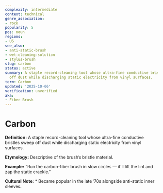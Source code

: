 ```yaml
---
complexity: intermediate
context: technical
genre_association:
- rock
popularity: 5
pos: noun
regions:
- US
see_also:
- anti-static-brush
- wet-cleaning-solution
- stylus-brush
slug: carbon
status: active
summary: A staple record-cleaning tool whose ultra-fine conductive bristles sweep
  off dust while discharging static electricity from vinyl surfaces.
term: Carbon
updated: '2025-10-06'
verification: unverified
aka:
- Fiber Brush
---
```


# Carbon

**Definition:** A staple record-cleaning tool whose ultra-fine conductive bristles sweep off dust while discharging static electricity from vinyl surfaces.

**Etymology:** Descriptive of the brush’s bristle material.

**Example:** “Run the carbon-fiber brush in slow circles — it’ll lift the lint and zap the static crackle.”

**Cultural Note:** * Became popular in the late ’70s alongside anti-static inner sleeves.

